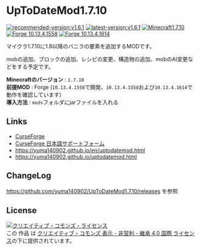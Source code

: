 # UpToDateMod1.7.10
[![recommended-version:v1.6.1](https://img.shields.io/badge/recommended-v1.6.1-brightgreen.svg)](https://www.curseforge.com/minecraft/mc-mods/uptodatemod/files/2738082)
[![latest-version:v1.6.1](https://img.shields.io/badge/latest-v1.6.1-green.svg)](https://www.curseforge.com/minecraft/mc-mods/uptodatemod/files/2738082)
[![Minecraft1.7.10](https://img.shields.io/badge/MC-1.7.10-blue.svg)](#)
[![Forge 10.13.4.1558](https://img.shields.io/badge/Forge-10.13.4.1558-blue.svg)](https://files.minecraftforge.net/maven/net/minecraftforge/forge/index_1.7.10.html)
[![Forge 10.13.4.1614](https://img.shields.io/badge/Forge-10.13.4.1614-blue.svg)](https://files.minecraftforge.net/maven/net/minecraftforge/forge/index_1.7.10.html)

マイクラ1.7.10に1.8以降のバニラの要素を追加するMODです。

mobの追加、ブロックの追加、レシピの変更、構造物の追加、mobのAI変更などをする予定です。

**Minecraftのバージョン** : `1.7.10` \
**前提MOD** : Forge (`10.13.4.1558`で開発、`10.13.4.1558`および`10.13.4.1614`で動作を確認しています) \
**導入方法** : `mods`フォルダにjarファイルを入れる

## Links
 - [CurseForge](https://www.curseforge.com/minecraft/mc-mods/uptodatemod)
 - [CurseForge 日本語サポートフォーム](https://www.curseforge.com/minecraft/mc-mods/uptodatemod/pages/for-japanese/support)
 - https://yuma140902.github.io/en/uptodatemod.html
 - https://yuma140902.github.io/uptodatemod.html
 
 

## ChangeLog
 https://github.com/yuma140902/UpToDateMod1.7.10/releases を参照

## License

<a rel="license" href="http://creativecommons.org/licenses/by-nc-sa/4.0/"><img alt="クリエイティブ・コモンズ・ライセンス" style="border-width:0" src="https://i.creativecommons.org/l/by-nc-sa/4.0/88x31.png" /></a><br />この 作品 は <a rel="license" href="http://creativecommons.org/licenses/by-nc-sa/4.0/">クリエイティブ・コモンズ 表示 - 非営利 - 継承 4.0 国際 ライセンス</a>の下に提供されています。

